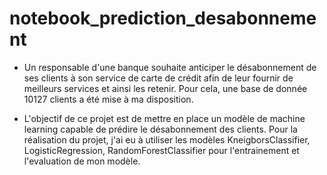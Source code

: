 # notebook_prediction_desabonnement
- Un responsable d'une banque souhaite anticiper le désabonnement de ses clients à son service de carte de crédit afin de leur fournir de meilleurs services et ainsi les retenir. Pour cela, une base de donnée 10127 clients a été mise à ma disposition.

- L'objectif de ce projet est de mettre en place un modèle de machine learning capable de prédire le désabonnement des clients. Pour la réalisation du projet, j'ai eu à utiliser les modèles KneigborsClassifier, LogisticRegression, RandomForestClassifier pour l'entrainement et l'evaluation de mon modèle.
